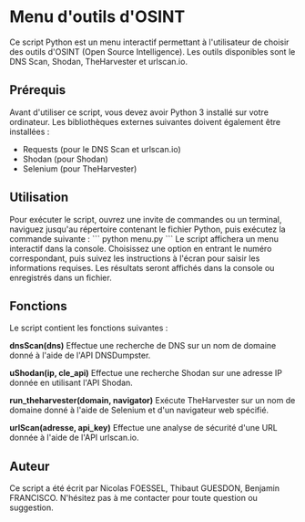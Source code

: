 <h1>Menu d'outils d'OSINT</h1>
Ce script Python est un menu interactif permettant à l'utilisateur de choisir des outils d'OSINT (Open Source Intelligence). Les outils disponibles sont le DNS Scan, Shodan, TheHarvester et urlscan.io.

<h2>Prérequis</h2>
Avant d'utiliser ce script, vous devez avoir Python 3 installé sur votre ordinateur. Les bibliothèques externes suivantes doivent également être installées :
<ul>
<li>Requests (pour le DNS Scan et urlscan.io)</li>
<li>Shodan (pour Shodan)</li>
<li>Selenium (pour TheHarvester)</li>
</ul>

<h2>Utilisation</h2>
Pour exécuter le script, ouvrez une invite de commandes ou un terminal, naviguez jusqu'au répertoire contenant le fichier Python, puis exécutez la commande suivante :
```
python menu.py
```  
Le script affichera un menu interactif dans la console. Choisissez une option en entrant le numéro correspondant, puis suivez les instructions à l'écran pour saisir les informations requises. Les résultats seront affichés dans la console ou enregistrés dans un fichier.

<h2>Fonctions</h2>
Le script contient les fonctions suivantes :

<b>dnsScan(dns)</b>
Effectue une recherche de DNS sur un nom de domaine donné à l'aide de l'API DNSDumpster.

<b>uShodan(ip, cle_api)</b>
Effectue une recherche Shodan sur une adresse IP donnée en utilisant l'API Shodan.

<b>run_theharvester(domain, navigator)</b>
Exécute TheHarvester sur un nom de domaine donné à l'aide de Selenium et d'un navigateur web spécifié.

<b>urlScan(adresse, api_key)</b>
Effectue une analyse de sécurité d'une URL donnée à l'aide de l'API urlscan.io.

<h2>Auteur</h2>
Ce script a été écrit par Nicolas FOESSEL, Thibaut GUESDON, Benjamin FRANCISCO. N'hésitez pas à me contacter pour toute question ou suggestion.
